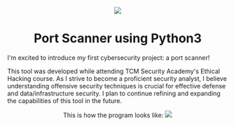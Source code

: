 <p align="center">
<img src="https://i.imgur.com/8SaUCij.jpg">
</p>

<h1 align="center">Port Scanner using Python3</h1>

<p>
I'm excited to introduce my first cybersecurity project: a port scanner!

This tool was developed while attending TCM Security Academy's Ethical Hacking course. As I strive to become a proficient security analyst, I believe understanding offensive security techniques is crucial for effective defense and data/infrastructure security. I plan to continue refining and expanding the capabilities of this tool in the future.
</p>

<p align="center">
  This is how the program looks like:
<img src="https://i.imgur.com/Hn3U8Zq.png">
</p>
